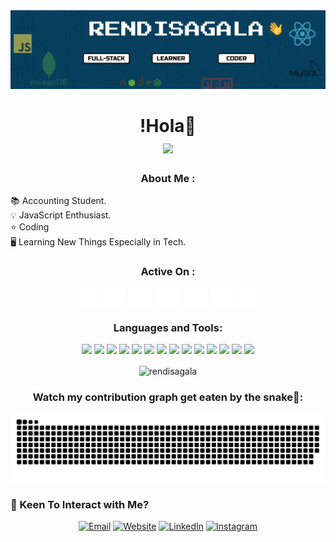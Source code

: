 <!-- rendisagala -->
<img src="./src/banner.png" />
<h1 align="center">!Hola👋 <br><img src="https://c.tenor.com/lwScjCRTln8AAAAC/smile-and.gif" width="150px"></h1>
<h3 align="center">About Me :</h3>  
 <p>
📚 Accounting Student.
<br>💡  JavaScript Enthusiast.
<br>⭐ Coding
<br>🖥️ Learning New Things Especially in Tech.
 </p>
  
<h3 align="center">Active On :</h3>  
<p align="center">  
<a href="https://www.instagram.com/rendianjuma/" target="blank"><img align="center" src="./src/instagram.svg" alt="rendisagala" height="30" width="40" /></a>  
<a href="https://www.linkedin.com/in/rendi-anjuma-sagala-a3b2421b6/" target="blank"><img align="center" src="./src/linkedin.svg" alt="rendisagala" height="30" width="40" /></a>  
<a href="https://www.facebook.com/rendi.sagala" target="blank"><img align="center" src="./src/facebook.svg" alt="rendisagala" height="30" width="40" /></a>
<a href="https://github.com/rendisagala" target="blank"><img align="center" src="./src/github.svg" alt="rendisagala" height="30" width="40" /></a>
<a href="javascript:void(0);" target="blank"><img align="center" src="./src/twitter.svg" alt="rendisagala" height="30" width="40" /></a>
<a href="https://discord.com/users/973232586014994492" target="blank"><img align="center" src="./src/discord.svg" alt="rendisagala" height="30" width="40" /></a>
<a href="mailto:rendisagala19@gmail.com" target="blank"><img align="center" src="./src/gmail.svg" alt="rendisagala" height="30" width="40" /></a>
</p>  
<h3 align="Center">Languages and Tools:</h3>  
<p align="center">

<img src="https://img.shields.io/badge/NodeJS-0C986E?style=for-the-badge&logo=nodedotjs&logoColor=white">
<img src="https://img.shields.io/badge/React-07405E?style=for-the-badge&logo=react&logoColor=white">
<img src="https://img.shields.io/badge/mysql-%2300f.svg?style=for-the-badge&logo=mysql&logoColor=white">
<img src="https://img.shields.io/badge/JavaScript-F7DF1E?style=for-the-badge&logo=javascript&logoColor=black">
<img src="https://img.shields.io/badge/express.js-%23404d59.svg?style=for-the-badge&logo=express&logoColor=%2361DAFB">
<img src="https://img.shields.io/badge/NPM-fff?style=for-the-badge&logo=npm&logoColor=white">
<img src="https://img.shields.io/badge/MongoDB-4EA94B?style=for-the-badge&logo=mongodb&logoColor=white">
<img src="https://img.shields.io/badge/JWT-black?style=for-the-badge&logo=JSON%20web%20tokens">
<img src="https://img.shields.io/badge/Git-E42020?style=for-the-badge&logo=git&logoColor=black">
<img src="https://img.shields.io/badge/Bootstrap-563D7C?style=for-the-badge&logo=bootstrap&logoColor=white">
<img src="https://img.shields.io/badge/Heroku-430098?style=for-the-badge&logo=heroku&logoColor=white"> 
<img src="https://img.shields.io/badge/vercel-%23000000.svg?style=for-the-badge&logo=vercel&logoColor=white"> 
<img src="https://img.shields.io/badge/HTML5-E34F26?style=for-the-badge&logo=html5&logoColor=white">
<img src="https://img.shields.io/badge/CSS-2080E4?&style=for-the-badge&logo=css3&logoColor=white">
</p>

<p  align="center">
<img align="Center" src="https://github-readme-streak-stats.herokuapp.com/?user=rendisagala&" alt="rendisagala" />
 
</p>
<h3 align="center">Watch my contribution graph get eaten by the snake🐍:</h3>

![Snake animation](./src/github-contribution-grid-snake.svg)

<h3> 🙌 Keen To Interact with Me? </h3>

<p align="center">
<a href="mailto:syedammarilyas@hotmail.com"  target="_blank"><img alt="Email" src="https://img.shields.io/badge/Gmail-rendisagala19@gmail.com-blue?style=flat-square&logo=gmail"></a>
<a href="https://rendisagala.vercel.app/" target="_blank"><img alt="Website" src="https://img.shields.io/badge/Website-www.rendisagala.vercel.app-blue?style=flat-square&logo=google-chrome"></a>
<a href="https://www.linkedin.com/in/rendisagala/" target="_blank"><img alt="LinkedIn" src="https://img.shields.io/badge/LinkedIn-Rendi Sagala-blue?style=flat-square&logo=linkedin"></a>
<a href="https://www.instagram.com/rendianjuma/" target="_blank"><img alt="Instagram" src="https://img.shields.io/badge/Instagram-@rendianjuma-blue?style=flat-square&logo=instagram"></a>
</p>
